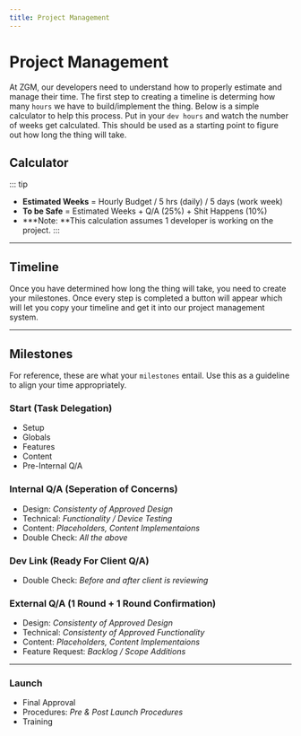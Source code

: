 ```yaml
---
title: Project Management
---
```

# Project Management

At ZGM, our developers need to understand how to properly estimate and manage their time.  The first step to creating a timeline is determing how many `hours` we have to build/implement the thing.  Below is a simple calculator to help this process.  Put in your `dev hours` and watch the number of weeks get calculated.  This should be used as a starting point to figure out how long the thing will take.

## Calculator

::: tip

* **Estimated Weeks** = Hourly Budget / 5 hrs (daily) / 5 days (work week) 
* **To be Safe** = Estimated Weeks + Q/A (25%) + Shit Happens (10%)
* **\*Note: **This calculation assumes 1 developer is working on the project.
  :::
  <project-calculation/>

- - -

## Timeline

Once you have determined how long the thing will take, you need to create your milestones. Once every step is completed a button will appear which will let you copy your timeline and get it into our project management system.

<project-timeline/>

- - -

## Milestones

For reference, these are what your `milestones` entail.  Use this as a guideline to align your time appropriately.

### Start (Task Delegation)

* Setup
* Globals
* Features
* Content
* Pre-Internal Q/A

### Internal Q/A (Seperation of Concerns)

* Design: _Consistenty of Approved Design_
* Technical: _Functionality / Device Testing_
* Content: _Placeholders, Content Implementaions_
* Double Check: _All the above_

### Dev Link (Ready For Client Q/A)

* Double Check: _Before and after client is reviewing_

### External Q/A (1 Round + 1 Round Confirmation)

* Design: _Consistenty of Approved Design_
* Technical: _Consistenty of Approved Functionality_
* Content: _Placeholders, Content Implementaions_
* Feature Request: _Backlog / Scope Additions_

- - -

### Launch

* Final Approval
* Procedures: _Pre & Post Launch Procedures_
* Training
